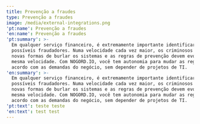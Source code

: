 ```yaml
---
title: Prevenção a fraudes
type: Prevenção a fraudes
image: /media/external-integrations.png
'pt:name': Prevenção a fraudes
'en:name': Prevenção a fraudes
'pt:summary': >-
  Em qualquer serviço financeiro, é extremamente importante identificar
  possíveis fraudadores. Numa velocidade cada vez maior, os criminosos inventam
  novas formas de burlar os sistemas e as regras de prevenção devem evoluir na
  mesma velocidade. Com NOGORD.IO, você tem autonomia para mudar as regras de
  acordo com as demandas do negócio, sem depender de projetos de TI.
'en:summary': >-
  Em qualquer serviço financeiro, é extremamente importante identificar
  possíveis fraudadores. Numa velocidade cada vez maior, os criminosos inventam
  novas formas de burlar os sistemas e as regras de prevenção devem evoluir na
  mesma velocidade. Com NOGORD.IO, você tem autonomia para mudar as regras de
  acordo com as demandas do negócio, sem depender de projetos de TI.
'pt:text': teste teste
'en:text': test test
---
```


